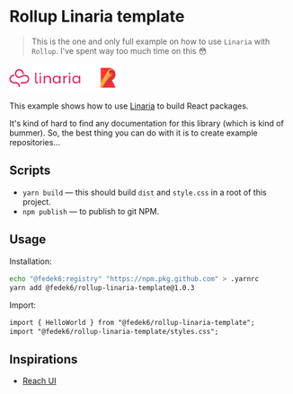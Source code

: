 # Rollup Linaria template

> This is the one and only full example on how to use `Linaria` with `Rollup`. I've spent way too much time on this 😳 

<img src="./linaria-logo@2x.png" width="150"><img src="./rollup.svg" width="50">

This example shows how to use [Linaria](https://github.com/callstack/linaria) to build React packages.

It's kind of hard to find any documentation for this library (which is kind of bummer). So, the best thing you can do with it is to create example repositories…

## Scripts

* `yarn build` — this should build `dist` and `style.css` in a root of this project.
* `npm publish` — to publish to git NPM.

## Usage

Installation:

```bash
echo "@fedek6:registry" "https://npm.pkg.github.com" > .yarnrc
yarn add @fedek6/rollup-linaria-template@1.0.3
```

Import:

```tsx
import { HelloWorld } from "@fedek6/rollup-linaria-template";
import "@fedek6/rollup-linaria-template/styles.css";
```

## Inspirations

* [Reach UI](https://reach.tech/)
 